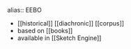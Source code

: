alias:: EEBO

- [[historical]] [[diachronic]] [[corpus]]
- based on [[books]]
- available in [[Sketch Engine]]